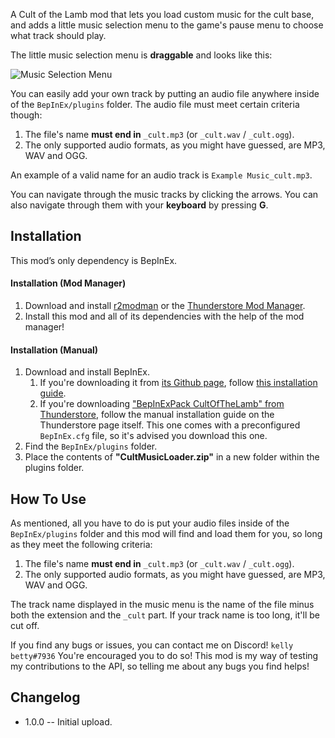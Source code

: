 A Cult of the Lamb mod that lets you load custom music for the cult base, and adds a little music selection menu to the game's pause menu to choose what track should play.

The little music selection menu is **draggable** and looks like this:

![Music Selection Menu](https://i.imgur.com/E2nc5Nq.gif)

You can easily add your own track by putting an audio file anywhere inside of the `BepInEx/plugins` folder. The audio file must meet certain criteria though:
1. The file's name **must end in** `_cult.mp3` (or `_cult.wav` / `_cult.ogg`).
2. The only supported audio formats, as you might have guessed, are MP3, WAV and OGG. 

An example of a valid name for an audio track is `Example Music_cult.mp3`.

You can navigate through the music tracks by clicking the arrows. 
You can also navigate through them with your **keyboard** by pressing **G**.

## Installation
This mod’s only dependency is BepInEx.

#### Installation (Mod Manager)
1. Download and install [r2modman](https://thunderstore.io/package/ebkr/r2modman/) or the [Thunderstore Mod Manager](https://www.overwolf.com/app/Thunderstore-Thunderstore_Mod_Manager).
2. Install this mod and all of its dependencies with the help of the mod manager! 

#### Installation (Manual)
1. Download and install BepInEx.
    1. If you're downloading it from [its Github page](https://github.com/BepInEx/BepInEx/releases), follow [this installation guide](https://docs.bepinex.dev/articles/user_guide/installation/index.html#where-to-download-bepinex).
    2. If you're downloading ["BepInExPack CultOfTheLamb" from Thunderstore](https://cult-of-the-lamb.thunderstore.io/package/BepInEx/BepInExPack_CultOfTheLamb/), follow the manual installation guide on the Thunderstore page itself. This one comes with a preconfigured `BepInEx.cfg` file, so it's advised you download this one.
2. Find the `BepInEx/plugins` folder.
3. Place the contents of **"CultMusicLoader.zip"** in a new folder within the plugins folder.

## How To Use
As mentioned, all you have to do is put your audio files inside of the `BepInEx/plugins` folder and this mod will find and load them for you, so long as they meet the following criteria:
1. The file's name **must end in** `_cult.mp3` (or `_cult.wav` / `_cult.ogg`).
2. The only supported audio formats, as you might have guessed, are MP3, WAV and OGG. 

The track name displayed in the music menu is the name of the file minus both the extension and the `_cult` part. If your track name is too long, it'll be cut off.

If you find any bugs or issues, you can contact me on Discord! `kelly betty#7936`
You're encouraged you to do so! This mod is my way of testing my contributions to the API, so telling me about any bugs you find helps!

## Changelog
- 1.0.0 -- Initial upload.